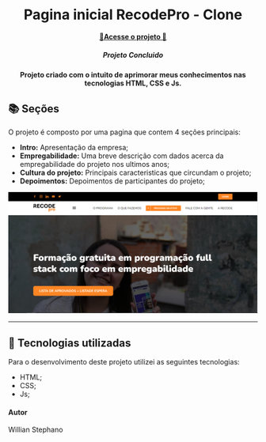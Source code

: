 <h1 align="center">
  <br>Pagina inicial RecodePro - Clone
</h1>

<p align="center">
  <a href="https://willianstephano.github.io/RecodePro-Clone/">
    <b>🚀Acesse o projeto 🚀</b>
  </a>
  
 <h5 align="center">
  Projeto Concluido
</h5>


<h4 align="center">
  Projeto criado com o intuito de aprimorar meus conhecimentos nas tecnologias HTML, CSS e Js.
</h4>

## 📚 Seções
O projeto é composto por uma pagina que contem 4 seções principais:

- **Intro:** Apresentação da empresa;
- **Empregabilidade:** Uma breve descrição com dados acerca da empregabilidade do projeto nos ultimos anos;
- **Cultura do projeto:** Principais caracteristicas que circundam o projeto;
- **Depoimentos:** Depoimentos de participantes do projeto;


<img src="Conteudo/previa-img.PNG" alt="Imagem de pré-visualização da pagina">

---

## 💼 Tecnologias utilizadas
Para o desenvolvimento deste projeto utilizei as seguintes tecnologias:

- HTML;
- CSS;
- Js;

#### Autor
Willian Stephano
